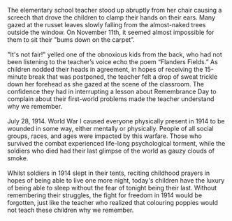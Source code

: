 
The elementary school teacher stood up abruptly from her chair causing a
screech that drove the children to clamp their hands on their ears. Many
gazed at the russet leaves slowly falling from the almost-naked trees
outside the window. On November 11th, it seemed almost impossible for
them to sit their "bums down on the carpet”.
<br><br>
"It's not fair!" yelled one of the obnoxious kids from the back, who had
not been listening to the teacher’s voice echo the poem “Flanders
Fields.” As children nodded their heads in agreement, in hopes of
receiving the 15-minute break that was postponed, the teacher felt a
drop of sweat trickle down her forehead as she gazed at the scene of the
classroom. The confidence they had in interrupting a lesson about
Remembrance Day to complain about their first-world problems made the
teacher understand why we remember.
<br><br>
July 28, 1914. World War I caused everyone physically present in 1914 to
be wounded in some way, either mentally or physically. People of all
social groups, races, and ages were impacted by this warfare. Those who
survived the combat experienced life-long psychological torment, while
the soldiers who died had their last glimpse of the world as gauzy
clouds of smoke.
<br><br>
Whilst soldiers in 1914 slept in their tents, reciting childhood prayers
in hopes of being able to live one more night, today's children have the
luxury of being able to sleep without the fear of tonight being their
last. Without remembering their struggles, the fight for freedom in 1914
would be forgotten, just like the teacher who realized that colouring
poppies would not teach these children why we remember.

